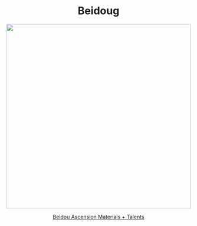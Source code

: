 <body>
  <div align="center">
    <h1> Beidoug </h1>
<img src="https://static.wikia.nocookie.net/genshin-impact/images/f/fd/Personagem_Beidou_Desejo.png/revision/latest/scale-to-width/360?cb=20230717205018&path-prefix=pt-br" width=500>
<p></p>
<a href="">Beidou Ascension Materials + Talents</a><br>
  
  </div>
</body>

